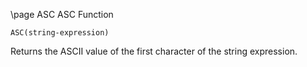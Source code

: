 \page ASC ASC Function
```basic
ASC(string-expression)
```
Returns the ASCII value of the first character of the string expression.

